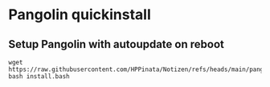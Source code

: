 # Pangolin quickinstall
## Setup Pangolin with autoupdate on reboot
```
wget https://raw.githubusercontent.com/HPPinata/Notizen/refs/heads/main/pangolin/install.bash
bash install.bash
```
